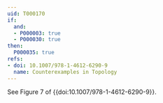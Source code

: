 ```yaml
---
uid: T000170
if:
  and:
  - P000003: true
  - P000030: true
then:
  P000035: true
refs:
- doi: 10.1007/978-1-4612-6290-9
  name: Counterexamples in Topology
---
```


See Figure 7 of {{doi:10.1007/978-1-4612-6290-9}}.
